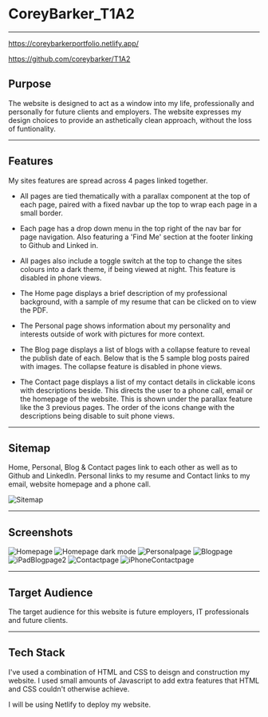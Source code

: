 # CoreyBarker_T1A2
---
https://coreybarkerportfolio.netlify.app/

https://github.com/coreybarker/T1A2

## Purpose
The website is designed to act as a window into my life, professionally and personally for future clients and employers. The website expresses my design choices to provide an asthetically clean approach, without the loss of funtionality.

---

## Features

My sites features are spread across 4 pages linked together.

- All pages are tied thematically with a parallax component at the top of each page, paired with a fixed navbar up the top to wrap each page in a small border.
  
- Each page has a drop down menu in the top right of the nav bar for page navigation. Also featuring a 'Find Me' section at the footer linking to Github and Linked in. 

- All pages also include a toggle switch at the top to change the sites colours into a dark theme, if being viewed at night. This feature is disabled in phone views.

- The Home page displays a brief description of my professional background, with a sample of my resume that can be clicked on to view the PDF.

- The Personal page shows information about my personality and interests outside of work with  pictures for more context.

- The Blog page displays a list of blogs with a collapse feature to reveal the publish date of each. Below that is the 5 sample blog posts paired with images. The collapse feature is disabled in phone views.

- The Contact page displays a list of my contact details in clickable icons with descriptions beside. This directs the user to a phone call, email or the homepage of the website. This is shown under the parallax feature like the 3 previous pages.
The order of the icons change with the descriptions being disable to suit phone views.
  
---

## Sitemap

Home, Personal, Blog & Contact pages link to each other as well as to Github and LinkedIn. Personal links to my resume and Contact links to my email, website homepage and a phone call.

![Sitemap](docs/sitemap.png)

---

## Screenshots

![Homepage](docs/ss1.jpg)
![Homepage dark mode](docs/ss2.jpg)
![Personalpage](docs/ss3.jpg)
![Blogpage](docs/ss5.jpg)
![iPadBlogpage2](docs/ss82.jpg)
![Contactpage](docs/ss6.jpg)
![iPhoneContactpage](docs/ss9.jpg)

---

## Target Audience

The target audience for this website is future employers, IT professionals and future clients.

---

## Tech Stack

I've used a combination of HTML and CSS to deisgn and construction my website. I used small amounts of Javascript to add extra features that HTML and CSS couldn't otherwise achieve.

I will be using Netlify to deploy my website.